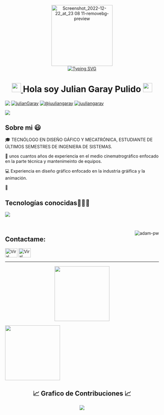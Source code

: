 <div>
  <div align=center>
      <img height="200" alt="Screenshot_2022-12-22_at_23 08 11-removebg-preview" src="https://user-images.githubusercontent.com/44261381/209237088-3bbb1512-7486-4c36-afd8-bb60077d067b.png" alt="Avatar photo of julian garay">
  </div>
  <div align=center>
      <a href="https://git.io/typing-svg"><img src="https://readme-typing-svg.demolab.com?font=VT323&size=35&duration=3500&pause=300&color=3ADFD5&center=true&vCenter=true&width=500&lines=Hola%2C+Soy+Julian+Garay;Bienvenid@+a+mi+perfil;te+cuento+Un+poco+sobre+mi;Tecnólogo+Mecatrónico;Analista+y+desarrollador+de+software;También+soy+diseñador+gráfico;Apasionado+de+la+naturaleza;Un+Alma+vieja+Con+corazón+joven;Amante+del+arte;Buscador+de+emociones;Guitarrista,+violinista+y+más;" alt="Typing SVG" /></a>
  </div>
</div>

<h1 align="center">
<a href="https://github.com/Bouaskaoun" target="_self">
		<img src="https://media.giphy.com/media/hvRJCLFzcasrR4ia7z/giphy.gif" width="30">
	</a>
Hola soy Julian Garay Pulido
	<a href="https://github.com/Bouaskaoun" target="_self">
		<img src="https://media.giphy.com/media/hvRJCLFzcasrR4ia7z/giphy.gif" width="30">
	</a>
</h1>

<p align="left">
<a href="https://linkedin.com/in/julian-camilo-a5099417b" target="blank"><img align="center" src="https://img.shields.io/badge/LinkedIn-0077B5?style=for-the-badge&logo=linkedin&logoColor=white" alt="
                                                                           "/></a>
<a href="https://fb.com/unbesoalaireyuntiroalpecho" target="blank"><img align="center" src="https://img.shields.io/badge/Facebook-1877F2?style=for-the-badge&logo=facebook&logoColor=white" alt="julianGaray"  /></a>
<a href = "mailto:julcamgar@gmail.com" target="blank"><img align="center" src="https://img.shields.io/badge/Gmail-D14836?style=for-the-badge&logo=gmail&logoColor=white" alt="@juuliangaray"  /></a>
 <a href="https://www.instagram.com/juuliangaray/" target="blank">
  <img align="center" src="https://img.shields.io/badge/Instagram-DE4074?style=for-the-badge&logo=instagram&logoColor=white" alt="juuliangaray" />
</a>


![](https://github.com/halfrost/halfrost/blob/master/icons/header_.png)
<h2>Sobre mi 😃</h2>
<!--Intro start-->


<p align="left">
🎓 TECNÓLOGO EN DISEÑO GÁFICO Y MECATRÓNICA, ESTUDIANTE DE ÚLTIMOS SEMESTRES DE INGENIERA DE SISTEMAS.

🎥 unos cuantos años de experiencia en el medio cinematrográfico enfocado en la parte técnica y mantenimeinto de equipos.

💻 Experiencia en diseño gráfico enfocado en la industria gráifica y la animación.

📝 



<h2 >Tecnologías conocidas👨🏻‍💻</h2>

<p align="left"> 
<p align="left">
  <a href="https://skillicons.dev">
    <img src="https://skillicons.dev/icons?i=androidstudio,java,php,dart,flutter,py,css,html,js,nodejs,mysql,sqlite,mongodb,github,vscode,bash,pr,ae,ai,ps&perline=12", />
  </a>
</p>
<br>
  </a>
</p>
<p><img align="right" src="https://github.com/Adam-pw/Adam-pw/blob/main/animation_500_kxa883sd.gif" alt="adam-pw" /></p>





## Contactame:
<p align="left">
  <a href="https://www.linkedin.com/in/julian-camilo-a5099417b/" target="blank"><img align="center"
      src="https://raw.githubusercontent.com/rahuldkjain/github-profile-readme-generator/master/src/images/icons/Social/linked-in-alt.svg"
      alt="Viral Bhadeshiya" height="30" width="40" /></a>
  <a href="https://www.instagram.com/juuliangaray/" target="blank"><img align="center"
      src="https://raw.githubusercontent.com/rahuldkjain/github-profile-readme-generator/master/src/images/icons/Social/instagram.svg"
      alt="Viral Bhadeshiya" height="30" width="40" /></a>
  
</p>

-----
<p align="center">
  <!-- Tarjeta de estadísticas generales -->
<a href="https://github.com/juliankaGaray">
    <img height="180em" src="https://github-readme-stats-eight-theta.vercel.app/api?username=juliankaGaray&show_icons=true&theme=algolia&include_all_commits=true&count_private=true"/>
  </a>
  
  <!-- Tarjeta de lenguajes principales -->
  <img height="180em" 
       src="https://github-readme-stats.vercel.app/api/top-langs/?username=juliankaGaray&layout=compact&langs_count=8&theme=algolia&hide_border=true"/>
</p>
 <!-- GRàfica esaditica -->
<h2 align="center">📈 Grafico de Contribuciones 📈</h2>
<div align="center">
    <img src="https://github-readme-activity-graph.vercel.app/graph?username=juliankaGaray&bg_color=011627&color=79d3c3&line=c792ea&point=ffeb95&area=true&hide_border=false" border-radius="15">
</div>
